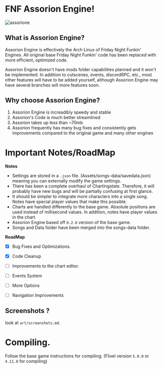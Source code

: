 # FNF Assorion Engine!

![assorione](https://github.com/Legendary-Candice-Joe/FNF-Assorion-Engine/assets/105545224/1aa06d38-37e1-4ea6-b9cd-d02593299930)

## What is Assorion Engine?

Assorion Engine is effectively the Arch Linux of Friday Night Funkin' Engines. 
All original base Friday Night Funkin' code has been replaced with more efficient, optimized code. 

Assorion Engine doesn't have mods folder capabilities planned and it won't be implemented. 
In addition to cutscenes, events, discordRPC, etc., most other features will have to be added yourself, 
although Assorion Engine may have several branches will more features soon.

## Why choose Assorion Engine?

1. Assorion Engine is increadibly speedy and stable
2. Assorion's Code is much better streamlined
3. Assorion takes up less than ~70mb
4. Assorion frequently has many bug fixes and consistently gets improvements compared to the original game and many other engines

# Important Notes/RoadMap 

  **Notes**   
-	Settings are stored in a `.json` file. (Assets/songs-data/savedata.json) meaning you can externally modify the game settings.
-	There has been a complete overhaul of Chartingstate. Therefore, it will probably have new bugs and will be partially confusing at first glance.
-	It should be simpler to integrate more characters into a single song. Notes have special player values that make this possible.
-	Charts are handled differently to the base game. Absolute positions are used instead of millisecond values. In addition, notes have player values in the chart.
-	Assorion Engine based off `0.2.6` version of the base game. 
-	Songs and Data folder have been merged into the songs-data folder.
  
 **RoadMap**
* [X]	Bug Fixes and Optimizations.
* [X]	Code Cleanup 
* [ ]	Improvements to the chart editor.
* [ ]	Events System
* [ ]	More Options
* [ ]	Navigation Improvements


## Screenshots ?

look at `art/screenshots.md`.

# Compiling.

Follow the base game instructions for compiling. (Flixel version `5.0.0` or `4.11.0` for compiling)
